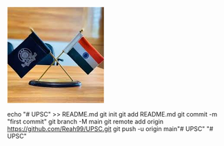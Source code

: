 

![alt text](<download (4).jpeg>)

echo "# UPSC" >> README.md
git init
git add README.md
git commit -m "first commit"
git branch -M main
git remote add origin https://github.com/Reah99/UPSC.git
git push -u origin main"# UPSC" 
"# UPSC" 
